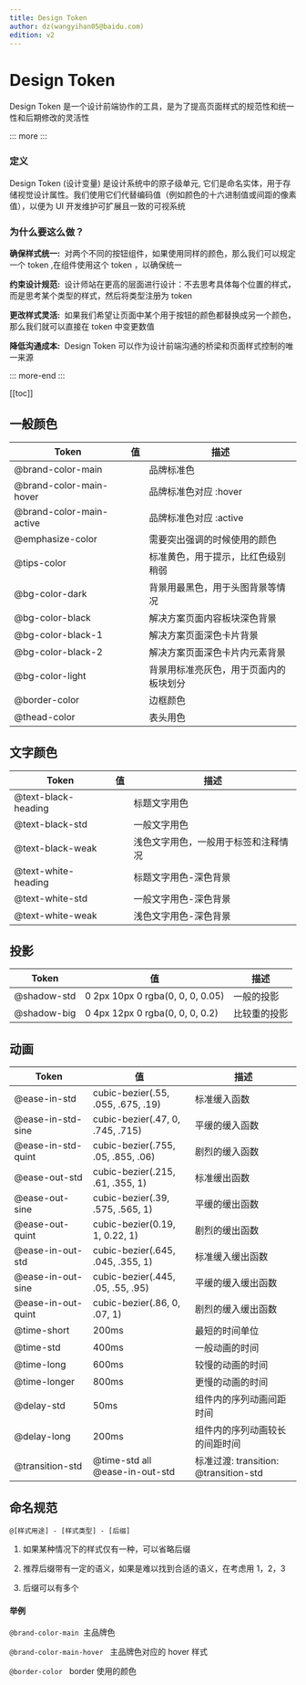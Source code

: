 ```yaml
---
title: Design Token
author: dz(wangyihan05@baidu.com)
edition: v2
---
```


# Design Token

Design Token 是一个设计前端协作的工具，是为了提高页面样式的规范性和统一性和后期修改的灵活性

::: more :::

### 定义

Design Token (设计变量) 是设计系统中的原子级单元, 它们是命名实体，用于存储视觉设计属性。我们使用它们代替编码值（例如颜色的十六进制值或间距的像素值），以便为 UI 开发维护可扩展且一致的可视系统


### 为什么要这么做？

**确保样式统一:** &nbsp;对两个不同的按钮组件，如果使用同样的颜色，那么我们可以规定一个 token ,在组件使用这个 token ，以确保统一

**约束设计规范:** &nbsp;设计师站在更高的层面进行设计：不去思考具体每个位置的样式，而是思考某个类型的样式，然后将类型注册为 token

**更改样式灵活:** &nbsp;如果我们希望让页面中某个用于按钮的颜色都替换成另一个颜色，那么我们就可以直接在 token 中变更数值

**降低沟通成本:** &nbsp;Design Token 可以作为设计前端沟通的桥梁和页面样式控制的唯一来源

::: more-end :::

[[toc]]


## 一般颜色

| Token | 值 | 描述 | 
| ---   |--- |--- |  
| @brand-color-main |   <c :color="'#108cee'"/>   | 品牌标准色 |
| @brand-color-main-hover | <c :color="'#209bfd'"/> | 品牌标准色对应 :hover |
| @brand-color-main-active | <c :color="'#047bd8'"/>    | 品牌标准色对应 :active |
| @emphasize-color | <c :color="'#d0021b'"/>   | 需要突出强调的时候使用的颜色 |
| @tips-color |  <c :color="'#f5a623'"/>    | 标准黄色，用于提示，比红色级别稍弱 |
| @bg-color-dark | <c :color="'#0f1012'"/>   | 背景用最黑色，用于头图背景等情况 |
| @bg-color-black | <c :color="'#303030'"/>    | 解决方案页面内容板块深色背景 |
| @bg-color-black-1 | <c :color="'#434547'"/>   | 解决方案页面深色卡片背景 |
| @bg-color-black-2 | <c :color="'#565759'"/>   | 解决方案页面深色卡片内元素背景 |
| @bg-color-light | <c :color="'#f5f5f5'"/>   | 背景用标准亮灰色，用于页面内的板块划分 |
| @border-color | <c :color="'#ebebeb'"/>    | 边框颜色 |
| @thead-color | <c :color="'#fbfbfb'"/>   | 表头用色 |



## 文字颜色

| Token | 值 | 描述 | 
| ---   |--- |--- |  
| @text-black-heading|  <c :color="'rgba(0, 0, 0, .85)'" :type="'text'"/>    | 标题文字用色 |
| @text-black-std | <c :color="'rgba(0, 0, 0, .6)'" :type="'text'"/> | 一般文字用色 |
| @text-black-weak | <c :color="'rgba(0, 0, 0, .4)'" :type="'text'"/>   | 浅色文字用色，一般用于标签和注释情况 |
| @text-white-heading| <c :color="'rgba(255, 255, 255, 1)'" :type="'text-w'"/>  | 标题文字用色-深色背景 |
| @text-white-std | <c :color="'rgba(255, 255, 255, .75)'" :type="'text-w'"/>    | 一般文字用色-深色背景  |
| @text-white-weak | <c :color="' rgba(255, 255, 255, .5)'" :type="'text-w'"/>    | 浅色文字用色-深色背景  |



## 投影

| Token | 值 | 描述 | 
| ---   |--- |--- |  
| @shadow-std | 0 2px 10px 0 rgba(0, 0, 0, 0.05)  | 一般的投影 |
| @shadow-big | 0 4px 12px 0 rgba(0, 0, 0, 0.2)  | 比较重的投影 |



## 动画

| Token | 值 | 描述 | 
| ---   |--- |--- |  
| @ease-in-std | cubic-bezier(.55, .055, .675, .19)  | 标准缓入函数 |
| @ease-in-std-sine | cubic-bezier(.47, 0, .745, .715) | 平缓的缓入函数 |
| @ease-in-std-quint | cubic-bezier(.755, .05, .855, .06)   | 剧烈的缓入函数 |
| @ease-out-std | cubic-bezier(.215, .61, .355, 1)  | 标准缓出函数 |
| @ease-out-sine | cubic-bezier(.39, .575, .565, 1) | 平缓的缓出函数 |
| @ease-out-quint | cubic-bezier(0.19, 1, 0.22, 1)    | 剧烈的缓出函数 |
| @ease-in-out-std| cubic-bezier(.645, .045, .355, 1)  | 标准缓入缓出函数 |
| @ease-in-out-sine | cubic-bezier(.445, .05, .55, .95) | 平缓的缓入缓出函数 |
| @ease-in-out-quint | cubic-bezier(.86, 0, .07, 1)   | 剧烈的缓入缓出函数 |
| @time-short | 200ms   | 最短的时间单位 |
| @time-std | 400ms   | 一般动画的时间 |
| @time-long | 600ms   | 较慢的动画的时间 |
| @time-longer | 800ms | 更慢的动画的时间 |
| @delay-std | 50ms  | 组件内的序列动画间距时间 |
| @delay-long | 200ms  | 组件内的序列动画较长的间距时间 |
| @transition-std | @time-std all @ease-in-out-std   | 标准过渡: transition: @transition-std  |


## 命名规范

`@[样式用途] - [样式类型] - [后缀]`

1. 如果某种情况下的样式仅有一种，可以省略后缀

2. 推荐后缀带有一定的语义，如果是难以找到合适的语义，在考虑用 1，2，3

3. 后缀可以有多个

#### 举例

`@brand-color-main`&nbsp; 主品牌色

`@brand-color-main-hover` &nbsp; 主品牌色对应的 hover 样式

`@border-color` &nbsp; border 使用的颜色 





<style>
    .icon-new-tag{
        font-size:14px;
        color: #d0021b ;
    }
</style>
